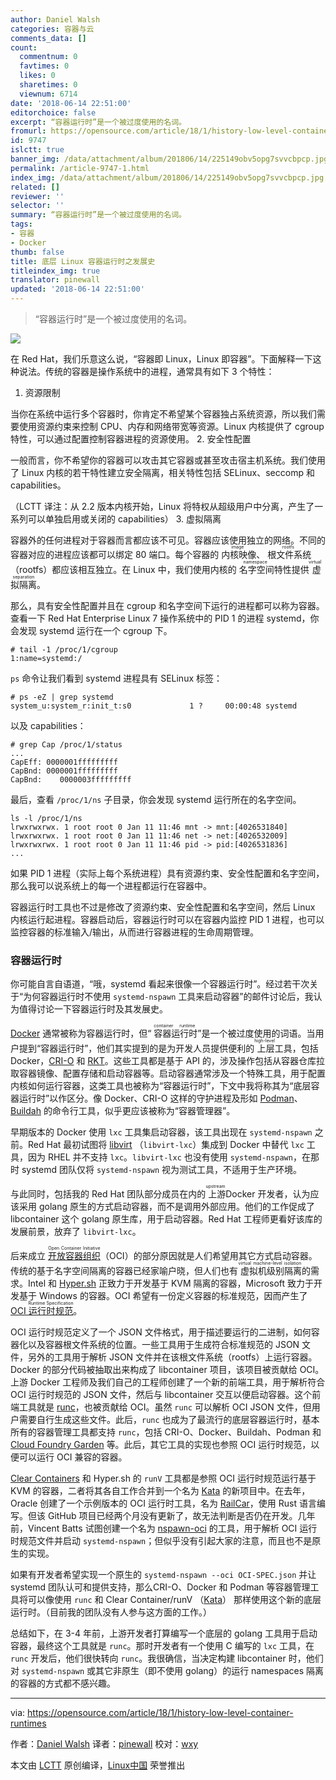 ```yaml
---
author: Daniel Walsh
categories: 容器与云
comments_data: []
count:
  commentnum: 0
  favtimes: 0
  likes: 0
  sharetimes: 0
  viewnum: 6714
date: '2018-06-14 22:51:00'
editorchoice: false
excerpt: “容器运行时”是一个被过度使用的名词。
fromurl: https://opensource.com/article/18/1/history-low-level-container-runtimes
id: 9747
islctt: true
banner_img: /data/attachment/album/201806/14/225149obv5opg7svvcbpcp.jpg
permalink: /article-9747-1.html
index_img: /data/attachment/album/201806/14/225149obv5opg7svvcbpcp.jpg.thumb.jpg
related: []
reviewer: ''
selector: ''
summary: “容器运行时”是一个被过度使用的名词。
tags:
- 容器
- Docker
thumb: false
title: 底层 Linux 容器运行时之发展史
titleindex_img: true
translator: pinewall
updated: '2018-06-14 22:51:00'
---
```



> 
> “容器运行时”是一个被过度使用的名词。
> 
> 
> 


![](/data/attachment/album/201806/14/225149obv5opg7svvcbpcp.jpg)


在 Red Hat，我们乐意这么说，“容器即 Linux，Linux 即容器”。下面解释一下这种说法。传统的容器是操作系统中的进程，通常具有如下 3 个特性：


1. 资源限制


当你在系统中运行多个容器时，你肯定不希望某个容器独占系统资源，所以我们需要使用资源约束来控制 CPU、内存和网络带宽等资源。Linux 内核提供了 cgroup 特性，可以通过配置控制容器进程的资源使用。
2. 安全性配置


一般而言，你不希望你的容器可以攻击其它容器或甚至攻击宿主机系统。我们使用了 Linux 内核的若干特性建立安全隔离，相关特性包括 SELinux、seccomp 和 capabilities。


（LCTT 译注：从 2.2 版本内核开始，Linux 将特权从超级用户中分离，产生了一系列可以单独启用或关闭的 capabilities）
3. 虚拟隔离


容器外的任何进程对于容器而言都应该不可见。容器应该使用独立的网络。不同的容器对应的进程应该都可以绑定 80 端口。每个容器的<ruby> 内核映像 <rt>  image </rt></ruby>、<ruby> 根文件系统 <rt>  rootfs </rt></ruby>（rootfs）都应该相互独立。在 Linux 中，我们使用内核的<ruby> 名字空间 <rt>  namespace </rt></ruby>特性提供<ruby> 虚拟隔离 <rt>  virtual separation </rt></ruby>。


那么，具有安全性配置并且在 cgroup 和名字空间下运行的进程都可以称为容器。查看一下 Red Hat Enterprise Linux 7 操作系统中的 PID 1 的进程 systemd，你会发现 systemd 运行在一个 cgroup 下。



```
# tail -1 /proc/1/cgroup
1:name=systemd:/

```

`ps` 命令让我们看到 systemd 进程具有 SELinux 标签：



```
# ps -eZ | grep systemd
system_u:system_r:init_t:s0             1 ?     00:00:48 systemd

```

以及 capabilities：



```
# grep Cap /proc/1/status
...
CapEff: 0000001fffffffff
CapBnd: 0000001fffffffff
CapBnd:    0000003fffffffff

```

最后，查看 `/proc/1/ns` 子目录，你会发现 systemd 运行所在的名字空间。



```
ls -l /proc/1/ns
lrwxrwxrwx. 1 root root 0 Jan 11 11:46 mnt -> mnt:[4026531840]
lrwxrwxrwx. 1 root root 0 Jan 11 11:46 net -> net:[4026532009]
lrwxrwxrwx. 1 root root 0 Jan 11 11:46 pid -> pid:[4026531836]
...

```

如果 PID 1 进程（实际上每个系统进程）具有资源约束、安全性配置和名字空间，那么我可以说系统上的每一个进程都运行在容器中。


容器运行时工具也不过是修改了资源约束、安全性配置和名字空间，然后 Linux 内核运行起进程。容器启动后，容器运行时可以在容器内监控 PID 1 进程，也可以监控容器的标准输入/输出，从而进行容器进程的生命周期管理。


### 容器运行时


你可能自言自语道，“哦，systemd 看起来很像一个容器运行时”。经过若干次关于“为何容器运行时不使用 `systemd-nspawn` 工具来启动容器”的邮件讨论后，我认为值得讨论一下容器运行时及其发展史。


[Docker](https://github.com/docker) 通常被称为容器运行时，但“<ruby> 容器运行时 <rt>  container runtime </rt></ruby>”是一个被过度使用的词语。当用户提到“容器运行时”，他们其实提到的是为开发人员提供便利的<ruby> 上层 <rt>  high-level </rt></ruby>工具，包括 Docker，[CRI-O](https://github.com/kubernetes-incubator/cri-o) 和 [RKT](https://github.com/rkt/rkt)。这些工具都是基于 API 的，涉及操作包括从容器仓库拉取容器镜像、配置存储和启动容器等。启动容器通常涉及一个特殊工具，用于配置内核如何运行容器，这类工具也被称为“容器运行时”，下文中我将称其为“底层容器运行时”以作区分。像 Docker、CRI-O 这样的守护进程及形如 [Podman](https://github.com/projectatomic/libpod/tree/master/cmd/podman)、[Buildah](https://github.com/projectatomic/buildah) 的命令行工具，似乎更应该被称为“容器管理器”。


早期版本的 Docker 使用 `lxc` 工具集启动容器，该工具出现在 `systemd-nspawn` 之前。Red Hat 最初试图将 [libvirt](https://libvirt.org/) （`libvirt-lxc`）集成到 Docker 中替代 `lxc` 工具，因为 RHEL 并不支持 `lxc`。`libvirt-lxc` 也没有使用 `systemd-nspawn`，在那时 systemd 团队仅将 `systemd-nspawn` 视为测试工具，不适用于生产环境。


与此同时，包括我的 Red Hat 团队部分成员在内的<ruby> 上游 <rt>  upstream </rt></ruby> Docker 开发者，认为应该采用 golang 原生的方式启动容器，而不是调用外部应用。他们的工作促成了 libcontainer 这个 golang 原生库，用于启动容器。Red Hat 工程师更看好该库的发展前景，放弃了 `libvirt-lxc`。


后来成立 <ruby> <a href="https://www.opencontainers.org/">  开放容器组织 </a> <rt>  Open Container Initiative </rt></ruby>（OCI）的部分原因就是人们希望用其它方式启动容器。传统的基于名字空间隔离的容器已经家喻户晓，但人们也有<ruby> 虚拟机级别隔离 <rt>  virtual machine-level isolation </rt></ruby>的需求。Intel 和 [Hyper.sh](https://www.hyper.sh/) 正致力于开发基于 KVM 隔离的容器，Microsoft 致力于开发基于 Windows 的容器。OCI 希望有一份定义容器的标准规范，因而产生了 [OCI <ruby> 运行时规范 <rt>  Runtime Specification </rt></ruby>](https://github.com/opencontainers/runtime-spec)。


OCI 运行时规范定义了一个 JSON 文件格式，用于描述要运行的二进制，如何容器化以及容器根文件系统的位置。一些工具用于生成符合标准规范的 JSON 文件，另外的工具用于解析 JSON 文件并在该根文件系统（rootfs）上运行容器。Docker 的部分代码被抽取出来构成了 libcontainer 项目，该项目被贡献给 OCI。上游 Docker 工程师及我们自己的工程师创建了一个新的前端工具，用于解析符合 OCI 运行时规范的 JSON 文件，然后与 libcontainer 交互以便启动容器。这个前端工具就是 [runc](https://github.com/opencontainers/runc)，也被贡献给 OCI。虽然 `runc` 可以解析 OCI JSON 文件，但用户需要自行生成这些文件。此后，`runc` 也成为了最流行的底层容器运行时，基本所有的容器管理工具都支持 `runc`，包括 CRI-O、Docker、Buildah、Podman 和 [Cloud Foundry Garden](https://github.com/cloudfoundry/garden) 等。此后，其它工具的实现也参照 OCI 运行时规范，以便可以运行 OCI 兼容的容器。


[Clear Containers](https://clearlinux.org/containers) 和 Hyper.sh 的 `runV` 工具都是参照 OCI 运行时规范运行基于 KVM 的容器，二者将其各自工作合并到一个名为 [Kata](https://clearlinux.org/containers) 的新项目中。在去年，Oracle 创建了一个示例版本的 OCI 运行时工具，名为 [RailCar](https://github.com/oracle/railcar)，使用 Rust 语言编写。但该 GitHub 项目已经两个月没有更新了，故无法判断是否仍在开发。几年前，Vincent Batts 试图创建一个名为 [nspawn-oci](https://github.com/vbatts/nspawn-oci) 的工具，用于解析 OCI 运行时规范文件并启动 `systemd-nspawn`；但似乎没有引起大家的注意，而且也不是原生的实现。


如果有开发者希望实现一个原生的 `systemd-nspawn --oci OCI-SPEC.json` 并让 systemd 团队认可和提供支持，那么CRI-O、Docker 和 Podman 等容器管理工具将可以像使用 `runc` 和 Clear Container/runV （[Kata](https://github.com/kata-containers)） 那样使用这个新的底层运行时。（目前我的团队没有人参与这方面的工作。）


总结如下，在 3-4 年前，上游开发者打算编写一个底层的 golang 工具用于启动容器，最终这个工具就是 `runc`。那时开发者有一个使用 C 编写的 `lxc` 工具，在 `runc` 开发后，他们很快转向 `runc`。我很确信，当决定构建 libcontainer 时，他们对 `systemd-nspawn` 或其它非原生（即不使用 golang）的运行 namespaces 隔离的容器的方式都不感兴趣。




---


via: <https://opensource.com/article/18/1/history-low-level-container-runtimes>


作者：[Daniel Walsh](https://opensource.com/users/rhatdan) 译者：[pinewall](https://github.com/pinewall) 校对：[wxy](https://github.com/wxy)


本文由 [LCTT](https://github.com/LCTT/TranslateProject) 原创编译，[Linux中国](https://linux.cn/) 荣誉推出
